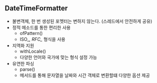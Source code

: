 ## DateTimeFormatter
- 불변객체, 한 번 생성된 포멧터는 변하지 않는다. (스레드에서 안전하게 공유)
- 정적 메소드를 통한 편리한 사용
  - ofPattern()
  - ISO_*, RFC_* 형식을 사용
- 지역화 지원
  - withLocale()
  - 다양한 언어와 국가에 맞는 형식 설정 가능
- 유연한 파싱
  - parse() 
  - 메서드를 통해 문자열을 날짜와 시간 객체로 변환할떄 다양한 옵션 제공